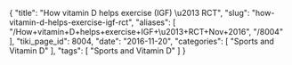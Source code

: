 {
    "title": "How vitamin D helps exercise (IGF) \u2013 RCT",
    "slug": "how-vitamin-d-helps-exercise-igf-rct",
    "aliases": [
        "/How+vitamin+D+helps+exercise+IGF+\u2013+RCT+Nov+2016",
        "/8004"
    ],
    "tiki_page_id": 8004,
    "date": "2016-11-20",
    "categories": [
        "Sports and Vitamin D"
    ],
    "tags": [
        "Sports and Vitamin D"
    ]
}